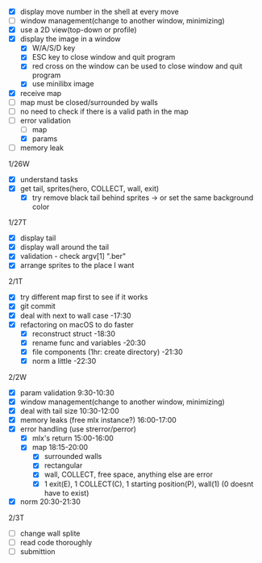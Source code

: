
- [x] display move number in the shell at every move
- [ ] window management(change to another window, minimizing)
- [x] use a 2D view(top-down or profile)
- [x] display the image in a window
    - [x] W/A/S/D key
    - [x] ESC key to close window and quit program
    - [x] red cross on the window can be used to close window and quit program
    - [x] use minilibx image
- [x] receive map
- [ ] map must be closed/surrounded by walls
- [ ] no need to check if there is a valid path in the map
- [ ] error validation
    - [ ] map
    - [x] params
- [ ] memory leak

1/26W
- [x] understand tasks
- [x] get tail, sprites(hero, COLLECT, wall, exit)
    - [x] try remove black tail behind sprites -> or set the same background color

1/27T
- [x] display tail
- [x] display wall around the tail
- [x] validation - check argv[1] ".ber"
- [x] arrange sprites to the place I want

2/1T
- [x] try different map first to see if it works
- [x] git commit
- [x] deal with next to wall case -17:30
- [x] refactoring on macOS to do faster
    - [x] reconstruct struct -18:30
    - [x] rename func and variables -20:30
    - [x] file components (1hr: create directory) -21:30
    - [x] norm a little -22:30

2/2W
- [x] param validation 9:30-10:30
- [x] window management(change to another window, minimizing)
- [x] deal with tail size 10:30-12:00
- [x] memory leaks (free mlx instance?) 16:00-17:00
- [x] error handling (use strerror/perror)
    - [x] mlx's return 15:00-16:00
    - [x] map 18:15-20:00
        - [x] surrounded walls
        - [x] rectangular
        - [x] wall, COLLECT, free space, anything else are error
        - [x] 1 exit(E), 1 COLLECT(C), 1 starting position(P), wall(1) (0 doesnt have to exist)
- [x] norm 20:30-21:30

2/3T
- [ ] change wall splite
- [ ] read code thoroughly
- [ ] submittion
